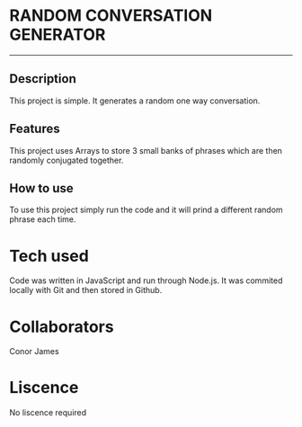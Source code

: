 # RANDOM CONVERSATION GENERATOR
----------

## Description

This project is simple. It generates a random one way conversation.

## Features

This project uses Arrays to store 3 small banks of phrases which are then randomly conjugated together.

## How to use

To use this project simply run the code and it will prind a different random phrase each time.

# Tech used

Code was written in JavaScript and run through Node.js. It was commited locally with Git and then stored in Github.

# Collaborators

Conor James 

# Liscence

No liscence required

  
